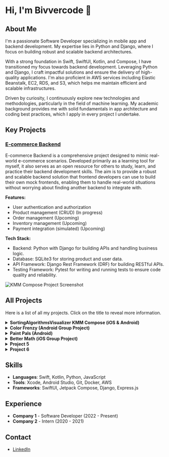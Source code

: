# Hi, I'm Bivvercode 👋

## About Me

I'm a passionate Software Developer specializing in mobile app and backend development. My expertise lies in Python and Django, where I focus on building robust and scalable backend architectures.

With a strong foundation in Swift, SwiftUI, Kotlin, and Compose, I have transitioned my focus towards backend development. Leveraging Python and Django, I craft impactful solutions and ensure the delivery of high-quality applications. I'm also proficient in AWS services including Elastic Beanstalk, EC2, RDS, and S3, which helps me maintain efficient and scalable infrastructures.

Driven by curiosity, I continuously explore new technologies and methodologies, particularly in the field of machine learning. My academic background provides me with solid fundamentals in app architecture and coding best practices, which I apply in every project I undertake.

## Key Projects

### [E-commerce Backend](https://github.com/Bivvercode/ecommerce-backend)
E-commerce Backend is a comprehensive project designed to mimic real-world e-commerce scenarios. Developed primarily as a learning tool for myself, it also serves as an open resource for others to study, learn, and practice their backend development skills. The aim is to provide a robust and scalable backend solution that frontend developers can use to build their own mock frontends, enabling them to handle real-world situations without worrying about finding another backend to integrate with.

**Features:**
- User authentication and authorization
- Product management (CRUD) (In progress)
- Order management (Upcoming)
- Inventory management (Upcoming)
- Payment integration (simulated) (Upcoming)

**Tech Stack:**
- Backend: Python with Django for building APIs and handling business logic.
- Database: SQLite3 for storing product and user data.
- API Framework: Django Rest Framework (DRF) for building RESTful APIs.
- Testing Framework: Pytest for writing and running tests to ensure code quality and reliability.

![KMM Compose Project Screenshot](https://github.com/Bivvercode/Bivvercode/blob/main/assets/kmm-compose-screenshot.png)

## All Projects

Here is a list of all my projects. Click on the title to reveal more information.

<details>
  <summary><strong>SortingAlgorithmsVisualizer KMM Compose (iOS & Android)</strong></summary>
  
  [GitHub repository](https://github.com/Bivvercode/SortingAlgorithmsVisualizer)
  
  SortingAlgorithmsVisualizer is pretty much a self explanatory name. This was my first "completed" hobby project fully public on GitHub. When I was planning this I wanted to do    something "simple" but still could challenge me. The reason for me to keep it simple was because this would be a cross platform app for Android and iOS. I wanted to be able to    test my skills in algorithms and by visualizing it I made it a bit harder.
  The app is using bubble sort as a visualization to show what happens in "the back". This app was made with KMM Compose Multiplatform. Most of the code is written in kotlin and    some minor parts in Swift. This made it possible to use one code base for both Android and iOS. 

  <div align="center">
    <img src="https://github.com/Bivvercode/Bivvercode/blob/main/assets/sav_1.png" alt="Screenshot 1" width="300"/>
    <img src="https://github.com/Bivvercode/Bivvercode/blob/main/assets/sav_2.png" alt="Screenshot 2" width="300"/>
    <img src="https://github.com/Bivvercode/Bivvercode/blob/main/assets/sav_3.png" alt="Screenshot 3" width="300"/>
  </div>
  
</details>

<details>
  <summary><strong>Color Frenzy (Android Group Project)</strong></summary>

  [Google play](https://play.google.com/store/apps/details?id=se.alexanderandersson.colorfrenzy)
  
  <div style="display: flex; justify-content: space-between; align-items: center;">
    <img src="https://github.com/Bivvercode/Bivvercode/blob/main/assets/clr_frz_logo.png" alt="Color Frenzy Logo" width="128" style="margin-left: 20px;"/>
    <p>Color Frenzy is made in a group of three. This is a simple game where you have four buttons colored red, yellow, blue, and green. One of the colors will be randomly picked and shown at the top of the screen, and you have to press the correct color. If you press the wrong one, you lose and have to start over. There are three different difficulties, making this a simple game for every age. Then we have the time limit; you have a certain amount of time before you lose. For every point you get, the time will be shorter, making this harder and harder.</p>
    <p>Color Frenzy is made in Android Studio using Kotlin and XML. We worked together using Git through GitHub.</p>
</div>

  <div align="center">
    <img src="https://github.com/Bivvercode/Bivvercode/blob/main/assets/clr_frz_1.png" alt="Color Frenzy Screenshot 1" width="300"/>
    <img src="https://github.com/Bivvercode/Bivvercode/blob/main/assets/clr_frz_2.png" alt="Color Frenzy Screenshot 2" width="300"/>
    <img src="https://github.com/Bivvercode/Bivvercode/blob/main/assets/clr_frz_3.png" alt="Color Frenzy Screenshot 3" width="300"/>
  </div>
  
</details>

<details>
  <summary><strong>Paint Pals (Android)</strong></summary>

  [Google play](https://play.google.com/store/apps/details?id=se.alexanderandersson.paintpals)

  <div style="display: flex; justify-content: space-between; align-items: center;">
    <img src="https://github.com/Bivvercode/Bivvercode/blob/main/assets/pp_logo.png" alt="Paint Pals Logo" width="128" style="margin-left: 20px;"/>
  </div>

  Paint Pals was my first Android app and I wanted to do something different than ”pressing buttons in menus”. I chose to do a drawing app to test something new. Paint Pals is a simple drawing app, not made for artists. In Paint Pals you can draw with different sizes and colors on your brush. You can also use some premade shapes where you can choose color and size. You can save your drawings to your photo album with or without watermark. It is localized in Swedish and English.

  Paint Pals is created in Android Studio using Kotlin and XML.

  <div align="center">
    <img src="https://github.com/Bivvercode/Bivvercode/blob/main/assets/pp_1.png" alt="Paint Pals Screenshot 1" width="225"/>
    <img src="https://github.com/Bivvercode/Bivvercode/blob/main/assets/pp_2.png" alt="Paint Pals Screenshot 2" width="225"/>
    <img src="https://github.com/Bivvercode/Bivvercode/blob/main/assets/pp_3.png" alt="Paint Pals Screenshot 3" width="225"/>
    <img src="https://github.com/Bivvercode/Bivvercode/blob/main/assets/pp_4.png" alt="Paint Pals Screenshot 4" width="225"/>
  </div>
  
</details>

<details>
  <summary><strong>Better Math (iOS Group Project)</strong></summary>

  [App Store](https://apps.apple.com/se/app/better-math/id1662503357?platform=iphone)

  <div style="display: flex; justify-content: space-between; align-items: center;">
    <img src="https://github.com/Bivvercode/Bivvercode/blob/main/assets/bm_logo.png" alt="Better Math Logo" width="128" style="margin-left: 20px;"/>
  </div>
  
  Better Math is made in a group of three. It is a forum for math questions and discussions for all ages. You can create an account with email and password or ”Sign in with Apple”. After you have created an account you can write posts, comments and like/dislike other peoples posts and comments. Without an account you can still view other peoples posts and comments.
  
  Better Math is created  in Xcode using Swift and SwiftUI. The authentication and real time database is made through Firebase. We worked together using Git through Github.

  <div align="center">
    <img src="https://github.com/Bivvercode/Bivvercode/blob/main/assets/bm_1.png" alt="Better Math Screenshot 1" width="300"/>
    <img src="https://github.com/Bivvercode/Bivvercode/blob/main/assets/bm_2.png" alt="Better Math Screenshot 2" width="300"/>
    <img src="https://github.com/Bivvercode/Bivvercode/blob/main/assets/bm_3.png" alt="Better Math Screenshot 3" width="300"/>
  </div>

</details>

<details>
  <summary><strong>Project 5</strong></summary>
  A more detailed description of Project 5. Add information about the project's purpose, the tools and technologies you used, and what you learned from working on this project.
</details>

<details>
  <summary><strong>Project 6</strong></summary>
  A more detailed description of Project 6. Describe the project's background, its main features, and any technical challenges you solved.
</details>

## Skills

- **Languages**: Swift, Kotlin, Python, JavaScript
- **Tools**: Xcode, Android Studio, Git, Docker, AWS
- **Frameworks**: SwiftUI, Jetpack Compose, Django, Express.js

## Experience

- **Company 1** - Software Developer (2022 - Present)
- **Company 2** - Intern (2020 - 2021)

## Contact

- [LinkedIn](https://www.linkedin.com/in/alexander-andersson-704435262/)

<!--
**Bivvercode/Bivvercode** is a ✨ _special_ ✨ repository because its `README.md` (this file) appears on your GitHub profile.

Here are some ideas to get you started:

- 🔭 I’m currently working on ...
- 🌱 I’m currently learning ...
- 👯 I’m looking to collaborate on ...
- 🤔 I’m looking for help with ...
- 💬 Ask me about ...
- 📫 How to reach me: ...
- 😄 Pronouns: ...
- ⚡ Fun fact: ...
-->
